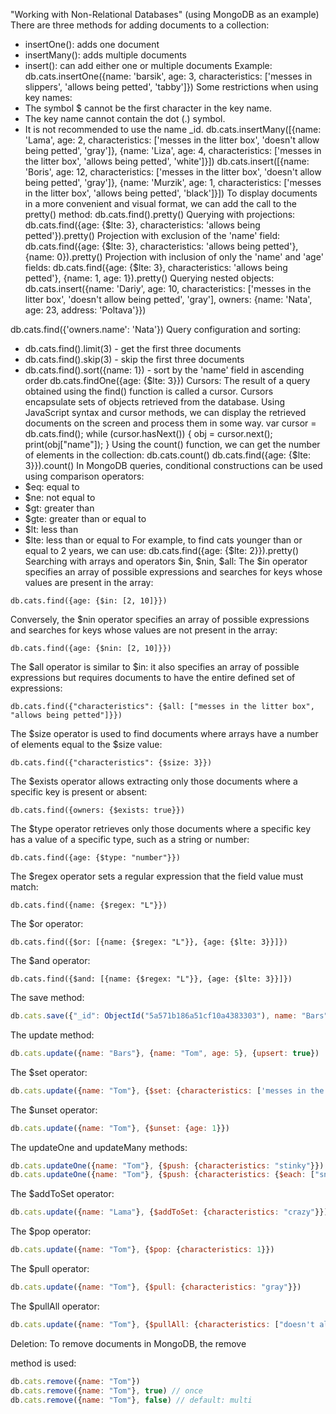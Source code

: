 "Working with Non-Relational Databases" (using MongoDB as an example)
There are three methods for adding documents to a collection:
- insertOne(): adds one document
- insertMany(): adds multiple documents
- insert(): can add either one or multiple documents
Example:
db.cats.insertOne({name: 'barsik', age: 3, characteristics: ['messes in slippers', 'allows being petted', 'tabby']})
Some restrictions when using key names:
- The symbol $ cannot be the first character in the key name.
- The key name cannot contain the dot (.) symbol.
- It is not recommended to use the name _id.
db.cats.insertMany([{name: 'Lama', age: 2, characteristics: ['messes in the litter box', 'doesn't allow being petted', 'gray']}, {name: 'Liza', age: 4, characteristics: ['messes in the litter box', 'allows being petted', 'white']}])
db.cats.insert([{name: 'Boris', age: 12, characteristics: ['messes in the litter box', 'doesn't allow being petted', 'gray']}, {name: 'Murzik', age: 1, characteristics: ['messes in the litter box', 'allows being petted', 'black']}])
To display documents in a more convenient and visual format, we can add the call to the pretty() method:
db.cats.find().pretty()
Querying with projections:
db.cats.find({age: {$lte: 3}, characteristics: 'allows being petted'}).pretty()
Projection with exclusion of the 'name' field:
db.cats.find({age: {$lte: 3}, characteristics: 'allows being petted'}, {name: 0}).pretty()
Projection with inclusion of only the 'name' and 'age' fields:
db.cats.find({age: {$lte: 3}, characteristics: 'allows being petted'}, {name: 1, age: 1}).pretty()
Querying nested objects:
db.cats.insert({name: 'Dariy', age: 10, characteristics: ['messes in the litter box', 'doesn't allow being petted', 'gray'], owners: {name: 'Nata', age: 23, address: 'Poltava'}})

db.cats.find({'owners.name': 'Nata'})
Query configuration and sorting:
- db.cats.find().limit(3) - get the first three documents
- db.cats.find().skip(3) - skip the first three documents
- db.cats.find().sort({name: 1}) - sort by the 'name' field in ascending order
db.cats.findOne({age: {$lte: 3}})
Cursors:
The result of a query obtained using the find() function is called a cursor. Cursors encapsulate sets of objects retrieved from the database. Using JavaScript syntax and cursor methods, we can display the retrieved documents on the screen and process them in some way.
var cursor = db.cats.find();
while (cursor.hasNext()) {
	obj = cursor.next();
	print(obj["name"]);
}
Using the count() function, we can get the number of elements in the collection:
db.cats.count()
db.cats.find({age: {$lte: 3}}).count()
In MongoDB queries, conditional constructions can be used using comparison operators:
- $eq: equal to
- $ne: not equal to
- $gt: greater than
- $gte: greater than or equal to
- $lt: less than
- $lte: less than or equal to
For example, to find cats younger than or equal to 2 years, we can use:
db.cats.find({age: {$lte: 2}}).pretty()
Searching with arrays and operators $in, $nin, $all:
The $in operator specifies an array of possible expressions and searches for keys whose values are present in the array:

```
db.cats.find({age: {$in: [2, 10]}})
```

Conversely, the $nin operator specifies an array of possible expressions and searches for keys whose values are not present in the array:

```
db.cats.find({age: {$nin: [2, 10]}})
```

The $all operator is similar to $in: it also specifies an array of possible expressions but requires documents to have the entire defined set of expressions:

```
db.cats.find({"characteristics": {$all: ["messes in the litter box", "allows being petted"]}})
```

The $size operator is used to find documents where arrays have a number of elements equal to the $size value:

```
db.cats.find({"characteristics": {$size: 3}})
```

The $exists operator allows extracting only those documents where a specific key is present or absent:

```
db.cats.find({owners: {$exists: true}})
```

The $type operator retrieves only those documents where a specific key has a value of a specific type, such as a string or number:

```
db.cats.find({age: {$type: "number"}})
```

The $regex operator sets a regular expression that the field value must match:

```
db.cats.find({name: {$regex: "L"}})
```

The $or operator:

```
db.cats.find({$or: [{name: {$regex: "L"}}, {age: {$lte: 3}}]})
```

The $and operator:

```
db.cats.find({$and: [{name: {$regex: "L"}}, {age: {$lte: 3}}]})
```

The save method:

```javascript
db.cats.save({"_id": ObjectId("5a571b186a51cf10a4383303"), name: "Bars", age: 3})
```

The update method:

```javascript
db.cats.update({name: "Bars"}, {name: "Tom", age: 5}, {upsert: true})
```

The $set operator:

```javascript
db.cats.update({name: "Tom"}, {$set: {characteristics: ['messes in the litter box', 'doesn't allow being petted', 'gray']}})
```

The $unset operator:

```javascript
db.cats.update({name: "Tom"}, {$unset: {age: 1}})
```

The updateOne and updateMany methods:

```javascript
db.cats.updateOne({name: "Tom"}, {$push: {characteristics: "stinky"}})
db.cats.updateOne({name: "Tom"}, {$push: {characteristics: {$each: ["snoring", "angry"]}}})
```

The $addToSet operator:

```javascript
db.cats.update({name: "Lama"}, {$addToSet: {characteristics: "crazy"}})
```

The $pop operator:

```javascript
db.cats.update({name: "Tom"}, {$pop: {characteristics: 1}})
```

The $pull operator:

```javascript
db.cats.update({name: "Tom"}, {$pull: {characteristics: "gray"}})
```

The $pullAll operator:

```javascript
db.cats.update({name: "Tom"}, {$pullAll: {characteristics: ["doesn't allow being petted", "stinky", "snoring"]}})
```

Deletion:
To remove documents in MongoDB, the remove

 method is used:

```javascript
db.cats.remove({name: "Tom"})
db.cats.remove({name: "Tom"}, true) // once
db.cats.remove({name: "Tom"}, false) // default: multi
